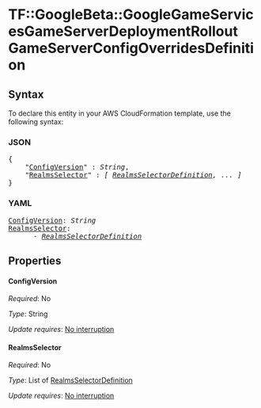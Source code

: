 # TF::GoogleBeta::GoogleGameServicesGameServerDeploymentRollout GameServerConfigOverridesDefinition

## Syntax

To declare this entity in your AWS CloudFormation template, use the following syntax:

### JSON

<pre>
{
    "<a href="#configversion" title="ConfigVersion">ConfigVersion</a>" : <i>String</i>,
    "<a href="#realmsselector" title="RealmsSelector">RealmsSelector</a>" : <i>[ <a href="realmsselectordefinition.md">RealmsSelectorDefinition</a>, ... ]</i>
}
</pre>

### YAML

<pre>
<a href="#configversion" title="ConfigVersion">ConfigVersion</a>: <i>String</i>
<a href="#realmsselector" title="RealmsSelector">RealmsSelector</a>: <i>
      - <a href="realmsselectordefinition.md">RealmsSelectorDefinition</a></i>
</pre>

## Properties

#### ConfigVersion

_Required_: No

_Type_: String

_Update requires_: [No interruption](https://docs.aws.amazon.com/AWSCloudFormation/latest/UserGuide/using-cfn-updating-stacks-update-behaviors.html#update-no-interrupt)

#### RealmsSelector

_Required_: No

_Type_: List of <a href="realmsselectordefinition.md">RealmsSelectorDefinition</a>

_Update requires_: [No interruption](https://docs.aws.amazon.com/AWSCloudFormation/latest/UserGuide/using-cfn-updating-stacks-update-behaviors.html#update-no-interrupt)

